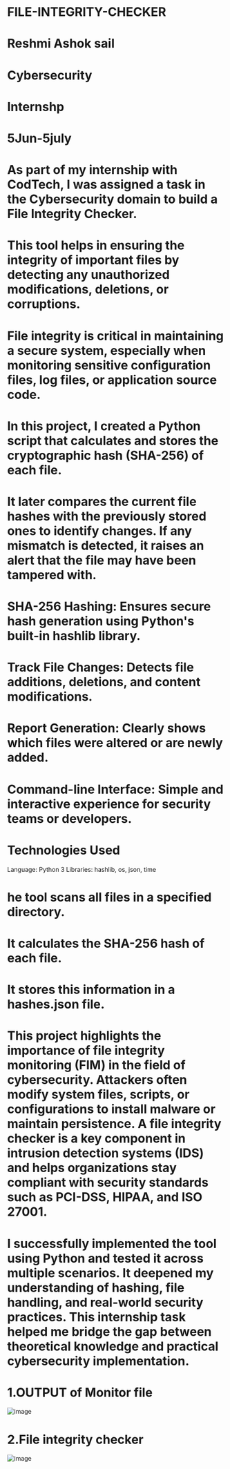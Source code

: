 # FILE-INTEGRITY-CHECKER
# Reshmi Ashok sail
# Cybersecurity
# Internshp 
# 5Jun-5july
# As part of my internship with CodTech, I was assigned a task in the Cybersecurity domain to build a File Integrity Checker. 
# This tool helps in ensuring the integrity of important files by detecting any unauthorized modifications, deletions, or corruptions. 
# File integrity is critical in maintaining a secure system, especially when monitoring sensitive configuration files, log files, or application source code.
# In this project, I created a Python script that calculates and stores the cryptographic hash (SHA-256) of each file.
# It later compares the current file hashes with the previously stored ones to identify changes. If any mismatch is detected, it raises an alert that the file may have been tampered with.
# SHA-256 Hashing: Ensures secure hash generation using Python's built-in hashlib library.
# Track File Changes: Detects file additions, deletions, and content modifications.
# Report Generation: Clearly shows which files were altered or are newly added.
# Command-line Interface: Simple and interactive experience for security teams or developers.
# Technologies Used
   Language: Python 3
   Libraries: hashlib, os, json, time
# he tool scans all files in a specified directory.
# It calculates the SHA-256 hash of each file.
# It stores this information in a hashes.json file.
# This project highlights the importance of file integrity monitoring (FIM) in the field of cybersecurity. Attackers often modify system files, scripts, or configurations to install malware or maintain persistence. A file integrity checker is a key component in intrusion detection systems (IDS) and helps organizations stay compliant with security standards such as PCI-DSS, HIPAA, and ISO 27001.
# I successfully implemented the tool using Python and tested it across multiple scenarios. It deepened my understanding of hashing, file handling, and real-world security practices. This internship task helped me bridge the gap between theoretical knowledge and practical cybersecurity implementation.

# 1.OUTPUT of Monitor file
  ![image](https://github.com/user-attachments/assets/a2f18f9a-c49d-4f21-8575-7eda5863f74d)
 # 2.File integrity checker
 ![image](https://github.com/user-attachments/assets/b8f105ac-8571-4b97-9a75-5f80cdf70245)

      


